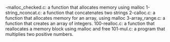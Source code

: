 -malloc_checked.c:  a function that allocates memory using malloc
1-string_nconcat.c:  a function that concatenates two strings
2-calloc.c: a function that allocates memory for an array, using malloc
3-array_range.c: a function that creates an array of integers.
100-realloc.c: a function that reallocates a memory block using malloc and free
101-mul.c:  a program that multiplies two positive numbers.

